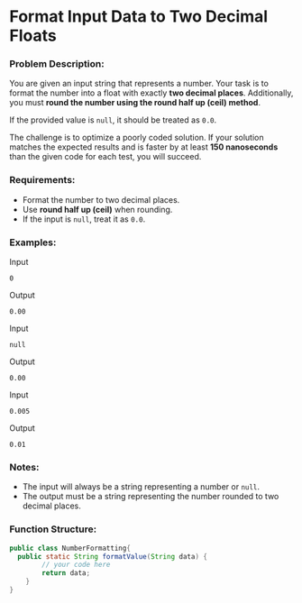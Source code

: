 # Format Input Data to Two Decimal Floats

### Problem Description:
You are given an input string that represents a number. Your task is to format the number into a float with exactly **two decimal places**. Additionally, you must **round the number using the round half up (ceil) method**.

If the provided value is `null`, it should be treated as `0.0`.

The challenge is to optimize a poorly coded solution. If your solution matches the expected results and is faster by at least **150 nanoseconds** than the given code for each test, you will succeed.

### Requirements:
- Format the number to two decimal places.
- Use **round half up (ceil)** when rounding.
- If the input is `null`, treat it as `0.0`.

### Examples:

Input
```plaintext
0
```
Output
```plaintext
0.00
```

Input
```plaintext
null
```
Output
```plaintext
0.00
```

Input
```plaintext
0.005
```
Output
```plaintext
0.01
```

### Notes:
- The input will always be a string representing a number or `null`.
- The output must be a string representing the number rounded to two decimal places.

### Function Structure:

```java
public class NumberFormatting{
  public static String formatValue(String data) {
        // your code here
        return data;
    }
}

